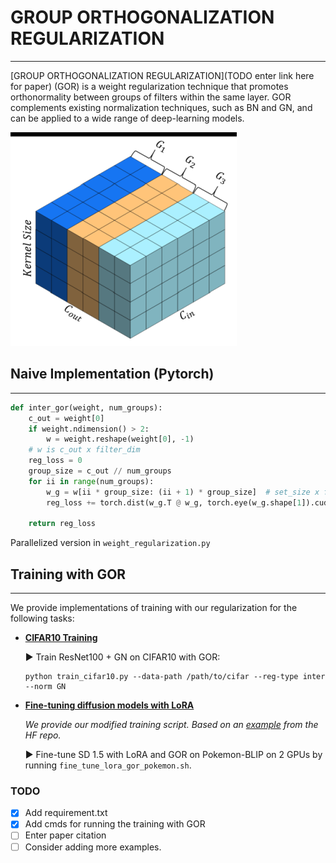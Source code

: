 # GROUP ORTHOGONALIZATION REGULARIZATION

---
[GROUP ORTHOGONALIZATION REGULARIZATION](TODO enter link here for paper)  (GOR) is a weight
regularization technique that promotes orthonormality between groups of filters within the
same layer. GOR complements existing normalization techniques, such as BN and GN, and
can be applied to a wide range of deep-learning models.

![GOR vis](groups_vis.png)

## Naive Implementation (Pytorch)

---

```python
def inter_gor(weight, num_groups):
    c_out = weight[0]
    if weight.ndimension() > 2:
        w = weight.reshape(weight[0], -1)
    # w is c_out x filter_dim
    reg_loss = 0
    group_size = c_out // num_groups
    for ii in range(num_groups):
        w_g = w[ii * group_size: (ii + 1) * group_size]  # set_size x filter_dim
        reg_loss += torch.dist(w_g.T @ w_g, torch.eye(w_g.shape[1]).cuda()) ** 2
    
    return reg_loss
```
Parallelized version in `weight_regularization.py`

## Training with GOR

---
We provide implementations of training with our regularization for the 
following tasks:
- **[CIFAR10 Training](train_cifar10.py)**

  :arrow_forward: Train ResNet100 + GN on CIFAR10 with GOR:
  ```shell
  python train_cifar10.py --data-path /path/to/cifar --reg-type inter --norm GN
  ```
  
- **[Fine-tuning diffusion models with LoRA](train_text_to_image_lora.py)**
  
  *We provide our modified training script. 
  Based on an [example](https://github.com/huggingface/diffusers/tree/main/examples/text_to_image) from the HF repo.*

  :arrow_forward: Fine-tune SD 1.5 with LoRA and GOR on Pokemon-BLIP on 2 GPUs by running `fine_tune_lora_gor_pokemon.sh`.
  

### TODO
- [X] Add requirement.txt
- [x] Add cmds for running the training with GOR
- [ ] Enter paper citation
- [ ] Consider adding more examples.